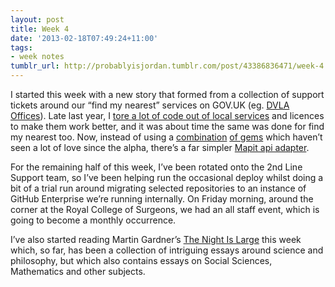 ```yaml
---
layout: post
title: Week 4
date: '2013-02-18T07:49:24+11:00'
tags:
- week notes
tumblr_url: http://probablyisjordan.tumblr.com/post/43386836471/week-4
---
```

<p>I started this week with a new story that formed from a collection of support tickets around our &ldquo;find my nearest&rdquo; services on GOV.UK (eg. <a href="https://www.gov.uk/dvla-offices">DVLA Offices</a>). Late last year, I <a href="http://govuk-dev.tumblr.com/post/33221004350/rebuilding-local-transactions">tore a lot of code out of local services</a> and licences to make them work better, and it was about time the same was done for find my nearest too. Now, instead of using a <a href="https://github.com/alphagov/rack-geo">combination</a> <a href="https://github.com/alphagov/geogov">of gems</a> which haven&rsquo;t seen a lot of love since the alpha, there&rsquo;s a far simpler <a href="https://github.com/alphagov/gds-api-adapters/pull/43">Mapit api adapter</a>.</p>

<p>For the remaining half of this week, I&rsquo;ve been rotated onto the 2nd Line Support team, so I&rsquo;ve been helping run the occasional deploy whilst doing a bit of a trial run around migrating selected repositories to an instance of GitHub Enterprise we&rsquo;re running internally. On Friday morning, around the corner at the Royal College of Surgeons, we had an all staff event, which is going to become a monthly occurrence.</p>

<p>I&rsquo;ve also started reading Martin Gardner&rsquo;s <a href="http://www.amazon.com/The-Night-Large-Collected-1938-1995/dp/0312169493">The Night Is Large</a> this week which, so far, has been a collection of intriguing essays around science and philosophy, but which also contains essays on Social Sciences, Mathematics and other subjects.</p>
